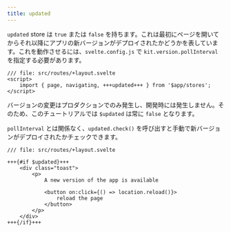 ```yaml
---
title: updated
---
```


`updated` store は `true` または `false` を持ちます。これは最初にページを開いてからそれ以降にアプリの新バージョンがデプロイされたかどうかを表しています。これを動作させるには、`svelte.config.js` で `kit.version.pollInterval` を指定する必要があります。

```svelte
/// file: src/routes/+layout.svelte
<script>
	import { page, navigating, +++updated+++ } from '$app/stores';
</script>
```

バージョンの変更はプロダクションでのみ発生し、開発時には発生しません。そのため、このチュートリアルでは `$updated` は常に `false` となります。

`pollInterval` とは関係なく、`updated.check()` を呼び出すと手動で新バージョンがデプロイされたかチェックできます。

```svelte
/// file: src/routes/+layout.svelte

+++{#if $updated}+++
	<div class="toast">
		<p>
			A new version of the app is available

			<button on:click={() => location.reload()}>
				reload the page
			</button>
		</p>
	</div>
+++{/if}+++
```
